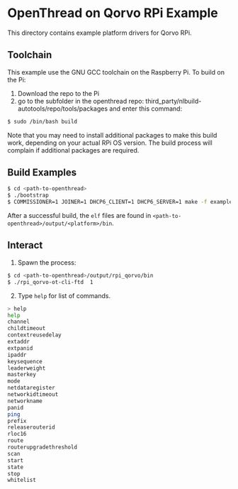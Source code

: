 # OpenThread on Qorvo RPi Example

This directory contains example platform drivers for Qorvo RPi.

## Toolchain

This example use the GNU GCC toolchain on the Raspberry Pi.
To build on the Pi:
1) Download the repo to the Pi
2) go to the subfolder in the openthread repo: third_party/nlbuild-autotools/repo/tools/packages and enter this command:
```bash
$ sudo /bin/bash build
```
Note that you may need to install additional packages to make this build work, depending on your actual RPi OS version.
The build process will complain if additional packages are required.

## Build Examples

```bash
$ cd <path-to-openthread>
$ ./bootstrap
$ COMMISSIONER=1 JOINER=1 DHCP6_CLIENT=1 DHCP6_SERVER=1 make -f examples/Makefile-RPi-Qorvo
```

After a successful build, the `elf` files are found in
`<path-to-openthread>/output/<platform>/bin`.

## 

## Interact

1. Spawn the process:

```bash
$ cd <path-to-openthread>/output/rpi_qorvo/bin
$ ./rpi_qorvo-ot-cli-ftd  1
```

2. Type `help` for list of commands.

```bash
> help
help
channel
childtimeout
contextreusedelay
extaddr
extpanid
ipaddr
keysequence
leaderweight
masterkey
mode
netdataregister
networkidtimeout
networkname
panid
ping
prefix
releaserouterid
rloc16
route
routerupgradethreshold
scan
start
state
stop
whitelist
```
